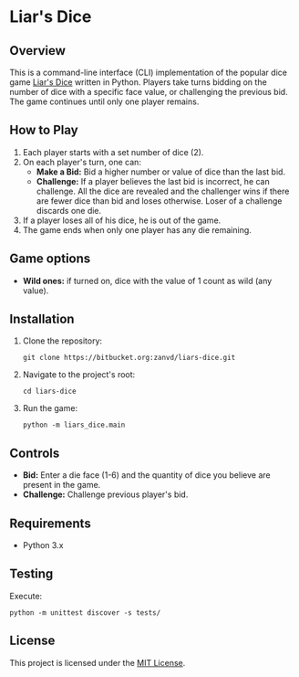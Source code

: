 # Liar's Dice

## Overview

This is a command-line interface (CLI) implementation of the popular dice game [Liar's Dice][1] written in Python.
Players take turns bidding on the number of dice with a specific face value, or challenging the previous bid.
The game continues until only one player remains.

## How to Play

1. Each player starts with a set number of dice (2).
2. On each player's turn, one can:
    * **Make a Bid:** Bid a higher number or value of dice than the last bid.
    * **Challenge:** If a player believes the last bid is incorrect, he can challenge.
      All the dice are revealed and the challenger wins if there are fewer dice than bid and loses otherwise.
      Loser of a challenge discards one die.
3. If a player loses all of his dice, he is out of the game.
4. The game ends when only one player has any die remaining.

## Game options

* **Wild ones:** if turned on, dice with the value of 1 count as wild (any value).

## Installation

1. Clone the repository:
    ```shell
    git clone https://bitbucket.org:zanvd/liars-dice.git
    ```
2. Navigate to the project's root:
    ```shell
    cd liars-dice
    ```
3. Run the game:
    ```shell
    python -m liars_dice.main
    ```

## Controls

* **Bid:** Enter a die face (1-6) and the quantity of dice you believe are present in the game.
* **Challenge:** Challenge previous player's bid.

## Requirements

* Python 3.x

## Testing

Execute:

```shell
python -m unittest discover -s tests/
```

## License

This project is licensed under the [MIT License](./License.md).

[1]: https://en.wikipedia.org/wiki/Liar's_dice
